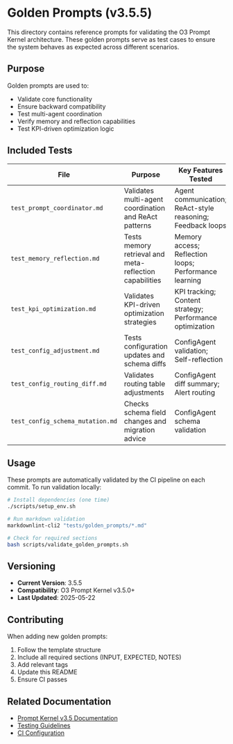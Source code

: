 # Golden Prompts (v3.5.5)

This directory contains reference prompts for validating the O3 Prompt Kernel architecture. These golden prompts serve as test cases to ensure the system behaves as expected across different scenarios.

## Purpose

Golden prompts are used to:
- Validate core functionality
- Ensure backward compatibility
- Test multi-agent coordination
- Verify memory and reflection capabilities
- Test KPI-driven optimization logic

## Included Tests

| File | Purpose | Key Features Tested |
|------|---------|-------------------|
| `test_prompt_coordinator.md` | Validates multi-agent coordination and ReAct patterns | Agent communication; ReAct-style reasoning; Feedback loops |
| `test_memory_reflection.md`  | Tests memory retrieval and meta-reflection capabilities | Memory access; Reflection loops; Performance learning |
| `test_kpi_optimization.md`   | Validates KPI-driven optimization strategies | KPI tracking; Content strategy; Performance optimization |
| `test_config_adjustment.md`  | Tests configuration updates and schema diffs | ConfigAgent validation; Self-reflection |
| `test_config_routing_diff.md` | Validates routing table adjustments | ConfigAgent diff summary; Alert routing |
| `test_config_schema_mutation.md` | Checks schema field changes and migration advice | ConfigAgent schema validation |

## Usage

These prompts are automatically validated by the CI pipeline on each commit. To run validation locally:

```bash
# Install dependencies (one time)
./scripts/setup_env.sh

# Run markdown validation
markdownlint-cli2 "tests/golden_prompts/*.md"

# Check for required sections
bash scripts/validate_golden_prompts.sh
```

## Versioning

- **Current Version**: 3.5.5
- **Compatibility**: O3 Prompt Kernel v3.5.0+
- **Last Updated**: 2025-05-22

## Contributing

When adding new golden prompts:
1. Follow the template structure
2. Include all required sections (INPUT, EXPECTED, NOTES)
3. Add relevant tags
4. Update this README
5. Ensure CI passes
## Related Documentation
- [Prompt Kernel v3.5 Documentation](./../../docs/prompt/prompt_kernel_v3.5.md)
- [Testing Guidelines](../../docs/contribution_guide.md)
- [CI Configuration](./../../.github/workflows/validate_repo.yml)
